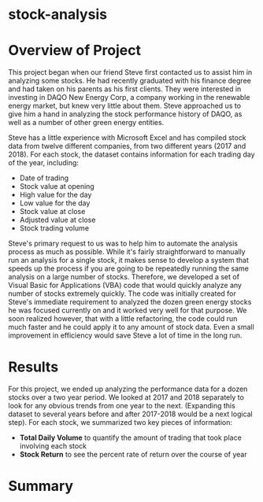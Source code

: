 # stock-analysis

# Overview of Project

This project began when our friend Steve first contacted us to assist him in analyzing some stocks. He had recently graduated with his finance degree and had taken on his parents as his first clients. They were interested in investing in DAQO New Energy Corp, a company working in the renewable energy market, but knew very little about them. Steve approached us to give him a hand in analyzing the stock performance history of DAQO, as well as a number of other green energy entities. 

Steve has a little experience with Microsoft Excel and has compiled stock data from twelve different companies, from two different years (2017 and 2018). For each stock, the dataset contains information for each trading day of the year, including:

- Date of trading
- Stock value at opening
- High value for the day
- Low value for the day
- Stock value at close
- Adjusted value at close
- Stock trading volume

Steve's primary request to us was to help him to automate the analysis process as much as possible. While it's fairly straightforward to manually run an analysis for a single stock, it makes sense to develop a system that speeds up the process if you are going to be repeatedly running the same analysis on a large number of stocks. Therefore, we developed a set of Visual Basic for Applications (VBA) code that would quickly analyze any number of stocks extremely quickly. The code was initially created for Steve's immediate requirement to analyzed the dozen green energy stocks he was focused currently on and it worked very well for that purpose. We soon realized however, that with a little refactoring, the code could run much faster and he could apply it to any amount of stock data. Even a small improvement in efficiency would save Steve a lot of time in the long run.

# Results

For this project, we ended up analyzing the performance data for a dozen stocks over a two year period. We looked at 2017 and 2018 separately to look for any obvious trends from one year to the next. (Expanding this dataset to several years before and after 2017-2018 would be a next logical step). For each stock, we summarized two key pieces of information:

- **Total Daily Volume** to quantify the amount of trading that took place involving each stock
- **Stock Return** to see the percent rate of return over the course of year

# Summary
